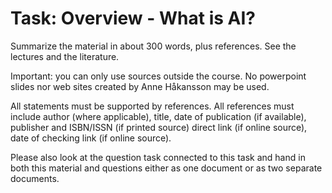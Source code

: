 # Task: Overview - What is AI?
Summarize the material in about 300 words, plus references. See the lectures and the literature.

Important: you can only use sources outside the course. No powerpoint slides nor web sites created by Anne Håkansson may be used.

All statements must be supported by references. All references must include author (where applicable), title, date of publication (if available), publisher and ISBN/ISSN (if printed source) direct link (if online source), date of checking link (if online source).

Please also look at the question task connected to this task and hand in both this material and questions either as one document or as two separate documents. 

